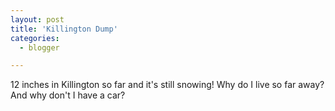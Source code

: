 ```yaml
---
layout: post
title: 'Killington Dump'
categories:
  - blogger

---
```


12 inches in Killington so far and it's still snowing!  Why do I live so far away?  And why don't I have a car?
